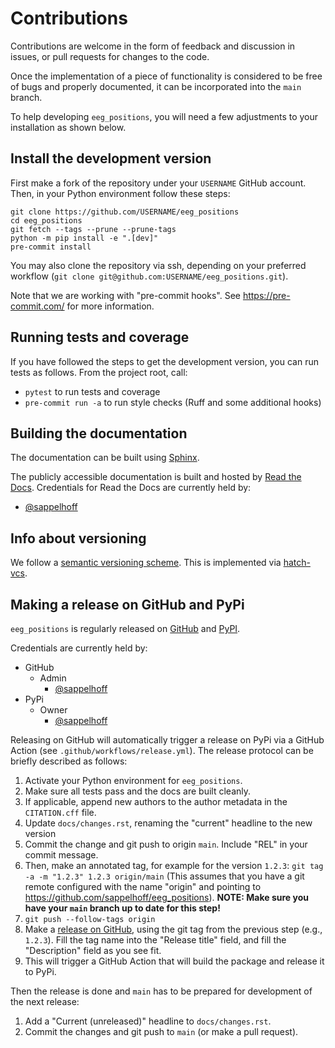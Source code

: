 # Contributions

Contributions are welcome in the form of feedback and discussion in issues,
or pull requests for changes to the code.

Once the implementation of a piece of functionality is considered to be free of
bugs and properly documented, it can be incorporated into the `main` branch.

To help developing `eeg_positions`,
you will need a few adjustments to your installation as shown below.

## Install the development version

First make a fork of the repository under your `USERNAME` GitHub account.
Then, in your Python environment follow these steps:

```Shell
git clone https://github.com/USERNAME/eeg_positions
cd eeg_positions
git fetch --tags --prune --prune-tags
python -m pip install -e ".[dev]"
pre-commit install
```

You may also clone the repository via ssh, depending on your preferred workflow
(`git clone git@github.com:USERNAME/eeg_positions.git`).

Note that we are working with "pre-commit hooks".
See https://pre-commit.com/ for more information.

## Running tests and coverage

If you have followed the steps to get the development version,
you can run tests as follows.
From the project root, call:

- `pytest` to run tests and coverage
- `pre-commit run -a` to run style checks (Ruff and some additional hooks)

## Building the documentation

The documentation can be built using [Sphinx](https://www.sphinx-doc.org).

The publicly accessible documentation is built and hosted by
[Read the Docs](https://readthedocs.org/).
Credentials for Read the Docs are currently held by:

- [@sappelhoff](https://github.com/sappelhoff/)

## Info about versioning

We follow a [semantic versioning scheme](https://semver.org/).
This is implemented via [hatch-vcs](https://github.com/ofek/hatch-vcs).

## Making a release on GitHub and PyPi

`eeg_positions` is regularly released on
[GitHub](https://github.com/sappelhoff/eeg_positions/releases)
and
[PyPI](https://pypi.org/project/eeg_positions/).

Credentials are currently held by:

- GitHub
  - Admin
    - [@sappelhoff](https://github.com/sappelhoff/)
- PyPi
  - Owner
    - [@sappelhoff](https://github.com/sappelhoff/)

Releasing on GitHub will automatically trigger a release on PyPi via a GitHub Action
(see `.github/workflows/release.yml`).
The release protocol can be briefly described as follows:

1. Activate your Python environment for `eeg_positions`.
1. Make sure all tests pass and the docs are built cleanly.
1. If applicable, append new authors to the author metadata in the `CITATION.cff` file.
1. Update `docs/changes.rst`, renaming the "current" headline to the new
   version
1. Commit the change and git push to origin `main`.
   Include "REL" in your commit message.
1. Then, make an annotated tag, for example for the version `1.2.3`:
   `git tag -a -m "1.2.3" 1.2.3 origin/main`
   (This assumes that you have a git remote configured with the name "origin" and
   pointing to https://github.com/sappelhoff/eeg_positions).
   **NOTE: Make sure you have your `main` branch up to date for this step!**
1. `git push --follow-tags origin`
1. Make a [release on GitHub](https://help.github.com/en/articles/creating-releases),
   using the git tag from the previous step (e.g., `1.2.3`).
   Fill the tag name into the "Release title" field, and fill the "Description" field
   as you see fit.
1. This will trigger a GitHub Action that will build the package and release it to PyPi.

Then the release is done and `main` has to be prepared for development of
the next release:

1. Add a "Current (unreleased)" headline to `docs/changes.rst`.
1. Commit the changes and git push to `main` (or make a pull request).
